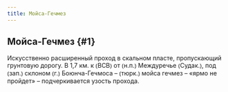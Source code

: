 ```yaml
---
title: Мойса-Гечмез
---
```

## Мойса-Гечмез {#1}

Искусственно расширенный проход в скальном пласте, пропускающий грунтовую дорогу. В 1,7 км. к ⦅ВСВ⦆ от ⦅н.п.⦆ Междуречье ⦅Судак.⦆, под ⦅зап.⦆ склоном ⦅г.⦆ Боюнча-Гечмоса – ⦅тюрк.⦆ мойса гечмез – «ярмо не пройдет» – подчеркивается узость прохода.
